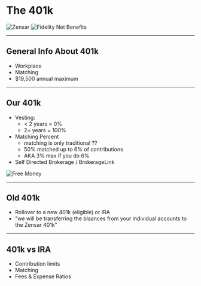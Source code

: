 # The 401k

![Zensar](https://www.zensar.com/sites/all/themes/new_zensar/img/ZensarLogo.png)
![Fidelity Net Benefits](https://workplaceservices.fidelity.com/bin-public/06_NetBenefits_Content/images/navbarlogos/000715208.gif)


---

## General Info About 401k
- Workplace
- Matching
- $19,500 annual maximum

---

## Our 401k
- Vesting:
  - < 2 years = 0%
  - 2+ years = 100%
- Matching Percent
  - matching is only traditional ?? 
  - 50% matched up to 6% of contributions
  - AKA 3% max if you do 6% 
- Self Directed Brokerage / BrokerageLink

![Free Money](https://media.giphy.com/media/uFtywzELtkFzi/giphy.gif)

--- 

## Old 401k
- Rollover to a new 401k (eligible) or IRA
- "we will be transferring the blaances from your individual accounts to the Zensar 401k"

---

## 401k vs IRA

- Contribution limits
- Matching
- Fees & Expense Ratios